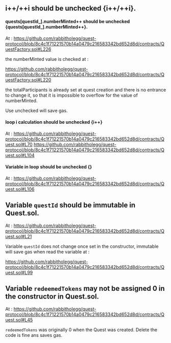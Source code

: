 ## i++/++i should be unchecked {i++/++i}.
#### quests[questId_].numberMinted++ should be unchecked {quests[questId_].numberMinted++}.

At : https://github.com/rabbitholegg/quest-protocol/blob/8c4c1f71221570b14a0479c216583342bd652d8d/contracts/QuestFactory.sol#L226

the numberMinted value is checked at :

https://github.com/rabbitholegg/quest-protocol/blob/8c4c1f71221570b14a0479c216583342bd652d8d/contracts/QuestFactory.sol#L220

the totalParticipants is already set at quest creation and there is no entrance to change it, so that it is impossible to overflow for the value of numberMinted. 

Use unchecked will save gas.

#### loop i calculation should be unchecked {i++}
At : https://github.com/rabbitholegg/quest-protocol/blob/8c4c1f71221570b14a0479c216583342bd652d8d/contracts/Quest.sol#L70
https://github.com/rabbitholegg/quest-protocol/blob/8c4c1f71221570b14a0479c216583342bd652d8d/contracts/Quest.sol#L104

#### Variable in loop should be unchecked {}
At : https://github.com/rabbitholegg/quest-protocol/blob/8c4c1f71221570b14a0479c216583342bd652d8d/contracts/Quest.sol#L106

## Variable `questId` should be immutable in Quest.sol.
At : https://github.com/rabbitholegg/quest-protocol/blob/8c4c1f71221570b14a0479c216583342bd652d8d/contracts/Quest.sol#L21

Variable `questId` does not change once set in the constructor, immutable will save gas when read the variable at : 

https://github.com/rabbitholegg/quest-protocol/blob/8c4c1f71221570b14a0479c216583342bd652d8d/contracts/Quest.sol#L99

## Variable `redeemedTokens` may not be assigned 0 in the constructor in Quest.sol.
At : https://github.com/rabbitholegg/quest-protocol/blob/8c4c1f71221570b14a0479c216583342bd652d8d/contracts/Quest.sol#L45

`redeemedTokens` was originally 0 when the Quest was created. Delete the code is fine ans saves gas.